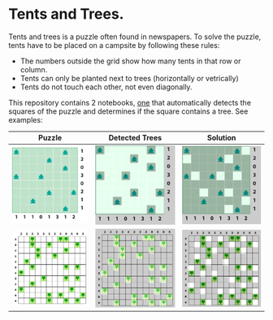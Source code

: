 # Tents and Trees.
Tents and trees is a puzzle often found in newspapers. To solve the puzzle, tents have to be placed on a campsite by following these rules:

- The numbers outside the grid show how many tents in that row or column.
- Tents can only be planted next to trees (horizontally or vetrically)
- Tents do not touch each other, not even diagonally.

This repository contains 2 notebooks, [one](./puzzle_detector.ipynb) that automatically detects the squares of the puzzle and determines if the square contains a tree. See examples:

Puzzle | Detected Trees | Solution
:-:|:-:|:-:
<img src="examples/example1.png" heigth="250" width="250"/> | <img src="examples/example1_trees.png" heigth="250" width="250"/> | <img src="examples/example1_solution.png" heigth="250" width="250"/>
<img src="examples/example2.png" heigth="250" width="250"/> | <img src="examples/example2_trees.png" heigth="250" width="250"/> | <img src="examples/example2_solution.png" heigth="250" width="250"/>

<!-- The repository contains a [notebook](https://github.com/rrodenburg/tents_n_trees/blob/master/tents_n_trees.ipynb) in which we solve the following example using linear programming in python: -->

<!-- ![alt text](./examples/example1.png "Example of a Tents and trees game") -->

<!-- The only 

## Solution
The first column and bottom row represent the number of tents required in each row of column. Trees are represented by 'T', placed tents are indicated with '1'.

![alt text](./examples
/example1_solution.png "Solution of the example") -->
